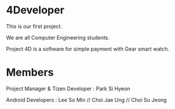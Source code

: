 # 4Developer

This is our first project. 

We are all Computer Engineering students.

Project 4D is a software for simple payment with Gear smart watch.

# Members

Project Manager & 
          Tizen Developer :  Park Si Hyeon

Android Developers : Lee So Min // Choi Jae Ung // Choi Su Jeong
